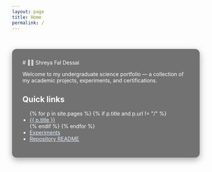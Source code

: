 ```yaml
---
layout: page
title: Home
permalink: /
---
```


<style>
/* Background image (uses Jekyll relative_url) */
body {
  background-image: url('{{ "/images/blackhole.jpg" | relative_url }}') !important;
  background-size: cover !important;
  background-position: center center !important;
  background-repeat: no-repeat !important;
  min-height: 100vh;
  margin: 0;
  color: #fff !important;
}

/* Content container */
.main-content {
  max-width: 980px;
  margin: 48px auto;
  background: rgba(0,0,0,0.55);
  padding: 28px;
  border-radius: 12px;
  box-shadow: 0 6px 18px rgba(0,0,0,0.35);
}

/* Links styling */
.home-links ul { padding-left: 1.2rem; }
.home-links a { color: #dfefff; text-decoration: underline; }
</style>

<div class="main-content">
# 👩‍🔬 Shreya Fal Dessai

Welcome to my undergraduate science portfolio — a collection of my academic projects, experiments, and certifications.

## Quick links
<div class="home-links">
<ul>
  <!-- Auto-list pages that include front matter 'title' -->
  {% for p in site.pages %}
    {% if p.title and p.url != "/" %}
      <li><a href="{{ p.url | relative_url }}">{{ p.title }}</a></li>
    {% endif %}
  {% endfor %}

  <!-- Explicit fallbacks (always visible) -->
  <li><a href="{{ '/experiments/' | relative_url }}">Experiments</a></li>
  <li><a href="{{ '/README.html' | relative_url }}">Repository README</a></li>
</ul>
</div>

</div>
